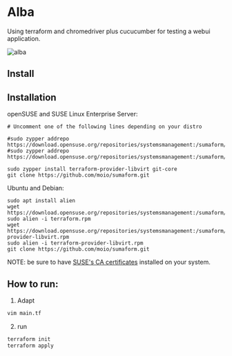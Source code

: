 # Alba

Using terraform and chromedriver plus cucucumber for testing a webui application.

![alba](help/alba.png)

## Install

## Installation

openSUSE and SUSE Linux Enterprise Server:
```
# Uncomment one of the following lines depending on your distro

#sudo zypper addrepo https://download.opensuse.org/repositories/systemsmanagement:/sumaform/openSUSE_Leap_42.3/systemsmanagement:sumaform.repo
#sudo zypper addrepo https://download.opensuse.org/repositories/systemsmanagement:/sumaform/SLE_12_SP3/systemsmanagement:sumaform.repo

sudo zypper install terraform-provider-libvirt git-core
git clone https://github.com/moio/sumaform.git
```

Ubuntu and Debian:
```
sudo apt install alien
wget https://download.opensuse.org/repositories/systemsmanagement:/sumaform/SLE_12_SP1/x86_64/terraform.rpm
sudo alien -i terraform.rpm
wget https://download.opensuse.org/repositories/systemsmanagement:/sumaform/SLE_12_SP1/x86_64/terraform-provider-libvirt.rpm
sudo alien -i terraform-provider-libvirt.rpm
git clone https://github.com/moio/sumaform.git
```

NOTE: be sure to have [SUSE's CA certificates](http://ca.suse.de/) installed on your system.


## How to run:

1) Adapt

```bash
vim main.tf
```

2) run
```bash
terraform init
terraform apply
```
